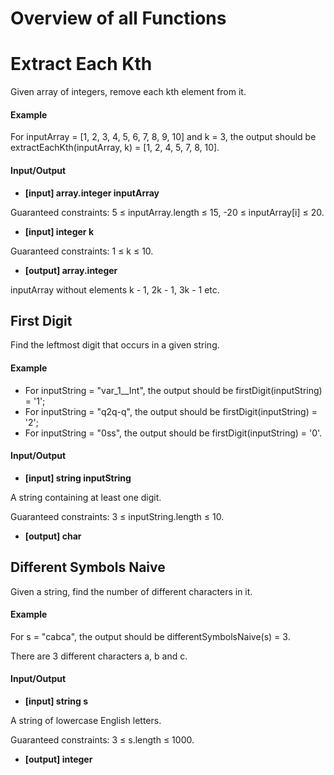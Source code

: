 # Overview of all Functions

# Extract Each Kth

Given array of integers, remove each kth element from it.

#### Example

For inputArray = [1, 2, 3, 4, 5, 6, 7, 8, 9, 10] and k = 3, the output should be
extractEachKth(inputArray, k) = [1, 2, 4, 5, 7, 8, 10].

#### Input/Output

* **[input] array.integer inputArray**

Guaranteed constraints:
5 ≤ inputArray.length ≤ 15,
-20 ≤ inputArray[i] ≤ 20.

* **[input] integer k**

Guaranteed constraints:
1 ≤ k ≤ 10.

* **[output] array.integer**

inputArray without elements k - 1, 2k - 1, 3k - 1 etc.

## First Digit

Find the leftmost digit that occurs in a given string.

#### Example

* For inputString = "var_1__Int", the output should be
  firstDigit(inputString) = '1';
* For inputString = "q2q-q", the output should be
  firstDigit(inputString) = '2';
* For inputString = "0ss", the output should be
  firstDigit(inputString) = '0'.
#### Input/Output

* **[input] string inputString**

A string containing at least one digit.

Guaranteed constraints:
3 ≤ inputString.length ≤ 10.

* **[output] char**

## Different Symbols Naive

Given a string, find the number of different characters in it.

#### Example

For s = "cabca", the output should be
differentSymbolsNaive(s) = 3.

There are 3 different characters a, b and c.

#### Input/Output

* **[input] string s**

A string of lowercase English letters.

Guaranteed constraints:
3 ≤ s.length ≤ 1000.

* **[output] integer**